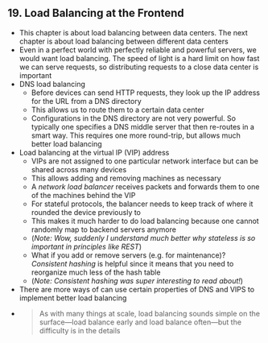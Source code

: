 ## 19. Load Balancing at the Frontend

- This chapter is about load balancing between data centers. The next chapter is about load balancing between different data centers
- Even in a perfect world with perfectly reliable and powerful servers, we would want load balancing. The speed of light is a hard limit on how fast we can serve requests, so distributing requests to a close data center is important
- DNS load balancing
  - Before devices can send HTTP requests, they look up the IP address for the URL from a DNS directory
  - This allows us to route them to a certain data center
  - Configurations in the DNS directory are not very powerful. So typically one specifies a DNS middle server that then re-routes in a smart way. This requires one more round-trip, but allows much better load balancing
- Load balancing at the virtual IP (VIP) address
  - VIPs are not assigned to one particular network interface but can be shared across many devices
  - This allows adding and removing machines as necessary
  - A *network load balancer* receives packets and forwards them to one of the machines behind the VIP
  - For stateful protocols, the balancer needs to keep track of where it rounded the device previously to
  - This makes it much harder to do load balancing because one cannot randomly map to backend servers anymore
  - (*Note: Wow, suddenly I understand much better why stateless is so important in principles like REST*)
  - What if you add or remove servers (e.g. for maintenance)? *Consistent hashing* is helpful since it means that you need to reorganize much less of the hash table
  - (*Note: Consistent hashing was super interesting to read about!*)
- There are more ways of can use certain properties of DNS and VIPS to implement better load balancing
- > As with many things at scale, load balancing sounds simple on the surface—load balance early and load balance often—but the difficulty is in the details
